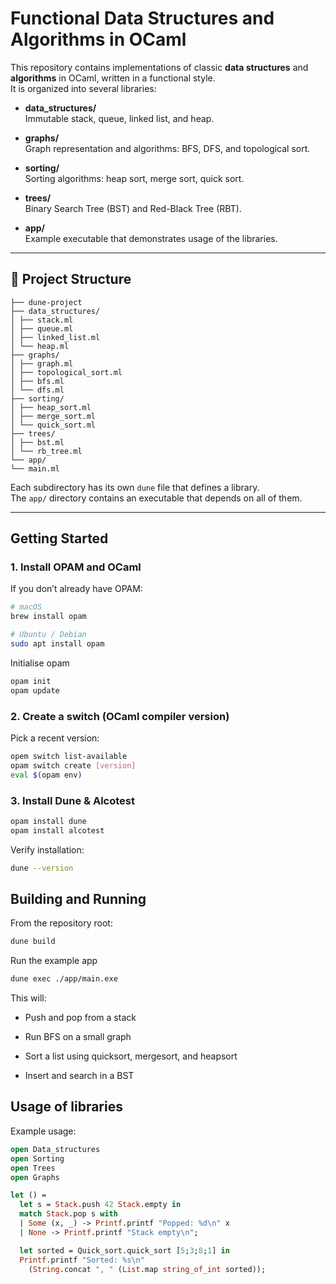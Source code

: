 # Functional Data Structures and Algorithms in OCaml

This repository contains implementations of classic **data structures** and **algorithms** in OCaml, written in a functional style.  
It is organized into several libraries:

- **data_structures/**  
  Immutable stack, queue, linked list, and heap.

- **graphs/**  
  Graph representation and algorithms: BFS, DFS, and topological sort.

- **sorting/**  
  Sorting algorithms: heap sort, merge sort, quick sort.

- **trees/**  
  Binary Search Tree (BST) and Red-Black Tree (RBT).

- **app/**  
  Example executable that demonstrates usage of the libraries.

---

## 📂 Project Structure

```
├── dune-project
├── data_structures/
│ ├── stack.ml
│ ├── queue.ml
│ ├── linked_list.ml
│ └── heap.ml
├── graphs/
│ ├── graph.ml
│ ├── topological_sort.ml
│ ├── bfs.ml
│ └── dfs.ml
├── sorting/
│ ├── heap_sort.ml
│ ├── merge_sort.ml
│ └── quick_sort.ml
├── trees/
│ ├── bst.ml
│ └── rb_tree.ml
└── app/
└── main.ml
```


Each subdirectory has its own `dune` file that defines a library.  
The `app/` directory contains an executable that depends on all of them.

---

## Getting Started

### 1. Install OPAM and OCaml

If you don’t already have OPAM:

```bash
# macOS
brew install opam

# Ubuntu / Debian
sudo apt install opam
```
Initialise opam
```bash
opam init
opam update
```

### 2. Create a switch (OCaml compiler version)
Pick a recent version:
```bash
opem switch list-available
opam switch create [version]
eval $(opam env)
```

### 3. Install Dune & Alcotest
```bash
opam install dune
opam install alcotest
```
Verify installation:
```bash
dune --version
```

## Building and Running
From the repository root:

```bash 
dune build 
```

Run the example app

```bash
dune exec ./app/main.exe
```

This will:

- Push and pop from a stack

- Run BFS on a small graph

- Sort a list using quicksort, mergesort, and heapsort

- Insert and search in a BST

## Usage of libraries
Example usage:

```ocaml
open Data_structures
open Sorting
open Trees
open Graphs

let () =
  let s = Stack.push 42 Stack.empty in
  match Stack.pop s with
  | Some (x, _) -> Printf.printf "Popped: %d\n" x
  | None -> Printf.printf "Stack empty\n";

  let sorted = Quick_sort.quick_sort [5;3;8;1] in
  Printf.printf "Sorted: %s\n"
    (String.concat ", " (List.map string_of_int sorted));

```